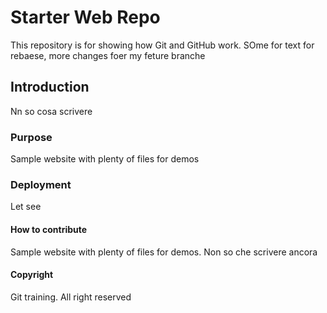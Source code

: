 # Starter Web Repo

This repository is for showing how Git and GitHub work. SOme for text for rebaese, more changes foer my feture branche

## Introduction
 Nn so cosa scrivere

### Purpose

Sample website with plenty of files for demos

### Deployment

Let see

#### How to contribute

Sample website with plenty of files for demos. Non so che scrivere ancora

#### Copyright

Git training. All right reserved